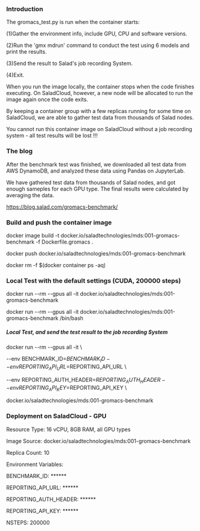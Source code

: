 ### Introduction

The gromacs_test.py is run when the container starts:

(1)Gather the environment info, include GPU, CPU and software versions.

(2)Run the 'gmx mdrun' command to conduct the test using 6 models and print the results.

(3)Send the result to Salad's job recording System.

(4)Exit.

When you run the image locally, the container stops when the code finishes executing. On SaladCloud, however, a new node will be allocated to run the image again once the code exits.

By keeping a container group with a few replicas running for some time on SaladCloud, we are able to gather test data from thousands of Salad nodes.

You cannot run this container image on SaladCloud without a job recording system - all test results will be lost !!!

### The blog

After the benchmark test was finished, we downloaded all test data from AWS DynamoDB, and analyzed these data using Pandas on JupyterLab.

We have gathered test data from thousands of Salad nodes, and got enough sameples for each GPU type. The final results were calculated by averaging the data.

https://blog.salad.com/gromacs-benchmark/

### Build and push the container image

docker image build -t docker.io/saladtechnologies/mds:001-gromacs-benchmark -f Dockerfile.gromacs .

docker push docker.io/saladtechnologies/mds:001-gromacs-benchmark

docker rm -f $(docker container ps -aq)

### Local Test with the default settings (CUDA, 200000 steps)

docker run --rm --gpus all -it docker.io/saladtechnologies/mds:001-gromacs-benchmark

docker run --rm --gpus all -it docker.io/saladtechnologies/mds:001-gromacs-benchmark /bin/bash

##### Local Test, and send the test result to the job recording System

docker run --rm --gpus all -it \

--env BENCHMARK_ID=$BENCHMARK_ID --env REPORTING_API_URL=$REPORTING_API_URL \

--env REPORTING_AUTH_HEADER=$REPORTING_AUTH_HEADER --env REPORTING_API_KEY=$REPORTING_API_KEY \

docker.io/saladtechnologies/mds:001-gromacs-benchmark


### Deployment on SaladCloud - GPU

Resource Type: 16 vCPU, 8GB RAM, all GPU types

Image Source: docker.io/saladtechnologies/mds:001-gromacs-benchmark 

Replica Count: 10

Environment Variables:

BENCHMARK_ID: ******

REPORTING_API_URL: ******

REPORTING_AUTH_HEADER: ******

REPORTING_API_KEY: ******

NSTEPS: 200000